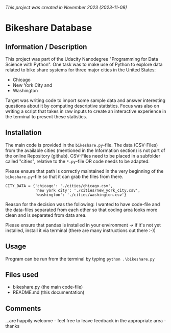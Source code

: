_This project was created in November 2023 (2023-11-09)_

# Bikeshare Database 

## Information / Description
This project was part of the Udacity Nanodegree "Programming for Data Science with Python".
One task was to make use of Python to explore data related to bike share systems for three major cities in the United States:

- Chicago
- New York City and 
- Washington

Target was writing code to import some sample data and answer interesting questions about it by computing descriptive statistics. 
Focus was also on writing a script that takes in raw inputs to create an interactive experience in the terminal to present these statistics.

## Installation
The main code is provided in the `bikeshare.py`-file.
The data (CSV-Files) from the available cities (mentioned in the Information section) is not part of the online Repository (github).
CSV-Files need to be placed in a subfolder called "cities", relative to the `*.py`-file OR code needs to be adapted:

Please ensure that path is correctly maintained in the very beginning of the `bikeshare.py`-file so that it can grab the files from there.

```
CITY_DATA = {'chicago': './cities/chicago.csv',
             'new york city': './cities/new_york_city.csv',
             'washington': './cities/washington.csv'}
```

Reason for the decision was the following:
I wanted to have code-file and the data-files separated from each other so that coding area looks more clean and is separated from data area.

Please ensure that pandas is installed in your environment -> if it's not yet installed, install it via terminal (there are many instructions out there :-))

## Usage
Program can be run from the terminal by typing `python .\bikeshare.py`

## Files used
- bikeshare.py (the main code-file)
- README.md (this documentation)

## Comments
...are happily welcome - feel free to leave feedback in the appropriate area - thanks